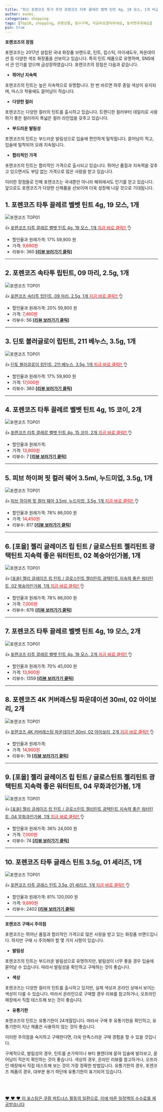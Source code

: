 ```yaml
---
title: "최신 포렌코즈 특가 추천 포렌코즈 타투 끌레르 벨벳 틴트 4g, 19 모스, 1개 비교 장점"
author: eunmi.
categories: shopping
tags: [Top10, shopping, 유행상품, 필수구매, 지금바로클릭하세요, 놓치면후회해요]
pin: true
---
```

**포렌코즈의 장점**

포렌코즈는 2017년 설립된 국내 화장품 브랜드로, 틴트, 립스틱, 아이섀도우, 파운데이션 등 다양한 색조 화장품을 선보이고 있습니다. 특히 틴트 제품으로 유명하며, SNS에서 큰 인기를 얻으며 급성장하였습니다. 포렌코즈의 장점은 다음과 같습니다.

* **뛰어난 지속력**

포렌코즈의 틴트는 높은 지속력으로 유명합니다. 한 번 바르면 하루 종일 색상이 유지되며, 마스크 착용에도 묻어남이 적습니다.

* **다양한 컬러**

포렌코즈는 다양한 컬러의 틴트를 출시하고 있습니다. 트렌디한 컬러부터 데일리로 사용하기 좋은 컬러까지 폭넓은 컬러 라인업을 갖추고 있습니다.

* **부드러운 발림성**

포렌코즈의 틴트는 부드러운 발림성으로 입술에 편안하게 밀착됩니다. 묻어남이 적고, 입술에 밀착되어 오래 지속됩니다.

* **합리적인 가격**

포렌코즈의 틴트는 합리적인 가격으로 출시되고 있습니다. 뛰어난 품질과 지속력을 갖추고 있으면서도 부담 없는 가격으로 많은 사랑을 받고 있습니다.

이러한 장점들로 인해 포렌코즈는 국내뿐만 아니라 해외에서도 인기를 얻고 있습니다. 앞으로도 포렌코즈가 다양한 신제품을 선보이며 더욱 성장해 나갈 것으로 기대됩니다.

   

## 1. 포렌코즈 타투 끌레르 벨벳 틴트 4g, 19 모스, 1개

![포렌코즈 TOP01](https://thumbnail9.coupangcdn.com/thumbnails/remote/230x230ex/image/retail/images/775324342827434-75470b1f-eb62-4faf-8582-4ef71e567b2a.jpg)


👍 [포렌코즈 타투 끌레르 벨벳 틴트 4g, 19 모스, 1개 <font color=red> 지금 바로 클릭!! </font> ](https://link.coupang.com/re/AFFSDP?lptag=AF3617701&subid=GithubCoopas&pageKey=7275701126&traceid=V0-153&itemId=10083379875&vendorItemId=77366257981) 👌 


- 할인율과 원래가격: 17%  59,900   원
- 가격: <span style='color:red'>9,690원</span>
- 리뷰수: 360  [**[리뷰 보러가기 클릭]**](https://link.coupang.com/re/AFFSDP?lptag=AF3617701&subid=GithubCoopas&pageKey=7275701126&traceid=V0-153&itemId=10083379875&vendorItemId=77366257981)

---


   

## 2. 포렌코즈 속타투 립틴트, 09 마리, 2.5g, 1개

![포렌코즈 TOP01](https://thumbnail6.coupangcdn.com/thumbnails/remote/230x230ex/image/retail/images/2023/08/17/18/6/dcc4a5d6-6320-433d-b2ad-6abded60d6ad.jpg)


👍 [포렌코즈 속타투 립틴트, 09 마리, 2.5g, 1개 <font color=red> 지금 바로 클릭!! </font> ](https://link.coupang.com/re/AFFSDP?lptag=AF3617701&subid=GithubCoopas&pageKey=7539009614&traceid=V0-153&itemId=19813569449&vendorItemId=86907878439) 👌 


- 할인율과 원래가격: 20%  59,900   원
- 가격: <span style='color:red'>7,460원</span>
- 리뷰수: 56  [**[리뷰 보러가기 클릭]**](https://link.coupang.com/re/AFFSDP?lptag=AF3617701&subid=GithubCoopas&pageKey=7539009614&traceid=V0-153&itemId=19813569449&vendorItemId=86907878439)

---


   

## 3. 딘토 블러글로이 립틴트, 211 베누스, 3.5g, 1개

![포렌코즈 TOP01](https://thumbnail7.coupangcdn.com/thumbnails/remote/230x230ex/image/retail/images/2023/06/22/14/2/05750f06-1610-45bb-8651-9534e86120f4.png)


👍 [딘토 블러글로이 립틴트, 211 베누스, 3.5g, 1개 <font color=red> 지금 바로 클릭!! </font> ](https://link.coupang.com/re/AFFSDP?lptag=AF3617701&subid=GithubCoopas&pageKey=7263230214&traceid=V0-153&itemId=18505450743&vendorItemId=86351416945) 👌 


- 할인율과 원래가격: 17%  59,900   원
- 가격: <span style='color:red'>17,000원</span>
- 리뷰수: 360  [**[리뷰 보러가기 클릭]**](https://link.coupang.com/re/AFFSDP?lptag=AF3617701&subid=GithubCoopas&pageKey=7263230214&traceid=V0-153&itemId=18505450743&vendorItemId=86351416945)

---


   

## 4. 포렌코즈 타투 끌레르 벨벳 틴트 4g, 15 코이, 2개

![포렌코즈 TOP01](https://thumbnail8.coupangcdn.com/thumbnails/remote/230x230ex/image/retail/images/2023/10/12/10/7/44f0d913-c446-4882-a035-2b3370710701.jpg)


👍 [포렌코즈 타투 끌레르 벨벳 틴트 4g, 15 코이, 2개 <font color=red> 지금 바로 클릭!! </font> ](https://link.coupang.com/re/AFFSDP?lptag=AF3617701&subid=GithubCoopas&pageKey=7275701126&traceid=V0-153&itemId=20329825502&vendorItemId=87425741742) 👌 


- 할인율과 원래가격: 
- 가격: <span style='color:red'>13,900원</span>
- 리뷰수: 7  [**[리뷰 보러가기 클릭]**](https://link.coupang.com/re/AFFSDP?lptag=AF3617701&subid=GithubCoopas&pageKey=7275701126&traceid=V0-153&itemId=20329825502&vendorItemId=87425741742)

---


   

## 5. 피브 하이퍼 핏 컬러 웨어 3.5ml, 누드미업, 3.5g, 1개

![포렌코즈 TOP01](https://thumbnail8.coupangcdn.com/thumbnails/remote/230x230ex/image/retail/images/3322172948895712-925db0ff-fad8-4a40-bd08-c0303eec3240.jpg)


👍 [피브 하이퍼 핏 컬러 웨어 3.5ml, 누드미업, 3.5g, 1개 <font color=red> 지금 바로 클릭!! </font> ](https://link.coupang.com/re/AFFSDP?lptag=AF3617701&subid=GithubCoopas&pageKey=7405467666&traceid=V0-153&itemId=19176383657&vendorItemId=86294382244) 👌 


- 할인율과 원래가격: 78%  86,000   원
- 가격: <span style='color:red'>14,450원</span>
- 리뷰수: 817  [**[리뷰 보러가기 클릭]**](https://link.coupang.com/re/AFFSDP?lptag=AF3617701&subid=GithubCoopas&pageKey=7405467666&traceid=V0-153&itemId=19176383657&vendorItemId=86294382244)

---


   

## 6. [포을] 젤리 글레이즈 립 틴트 / 글로스틴트 젤리틴트 광택틴트 지속력 좋은 워터틴트, 02 복숭아인가봄, 1개

![포렌코즈 TOP01](https://thumbnail7.coupangcdn.com/thumbnails/remote/230x230ex/image/vendor_inventory/3819/04b17d4f9ccae874a3b85ef9cd14d8014e6050ce40e035062afc66bd965f.jpg)


👍 [[포을] 젤리 글레이즈 립 틴트 / 글로스틴트 젤리틴트 광택틴트 지속력 좋은 워터틴트, 02 복숭아인가봄, 1개 <font color=red> 지금 바로 클릭!! </font> ](https://link.coupang.com/re/AFFSDP?lptag=AF3617701&subid=GithubCoopas&pageKey=7678228333&traceid=V0-153&itemId=20501599734&vendorItemId=82206801844) 👌 


- 할인율과 원래가격: 78%  86,000   원
- 가격: <span style='color:red'>7,000원</span>
- 리뷰수: 676  [**[리뷰 보러가기 클릭]**](https://link.coupang.com/re/AFFSDP?lptag=AF3617701&subid=GithubCoopas&pageKey=7678228333&traceid=V0-153&itemId=20501599734&vendorItemId=82206801844)

---


   

## 7. 포렌코즈 타투 끌레르 벨벳 틴트 4g, 19 모스, 2개

![포렌코즈 TOP01](https://thumbnail7.coupangcdn.com/thumbnails/remote/230x230ex/image/retail/images/2023/10/12/10/4/2362ddaf-d00c-4eb0-aaec-aefac5f68485.jpg)


👍 [포렌코즈 타투 끌레르 벨벳 틴트 4g, 19 모스, 2개 <font color=red> 지금 바로 클릭!! </font> ](https://link.coupang.com/re/AFFSDP?lptag=AF3617701&subid=GithubCoopas&pageKey=7275701126&traceid=V0-153&itemId=20329825333&vendorItemId=87425741796) 👌 


- 할인율과 원래가격: 70%  45,000   원
- 가격: <span style='color:red'>13,900원</span>
- 리뷰수: 1359  [**[리뷰 보러가기 클릭]**](https://link.coupang.com/re/AFFSDP?lptag=AF3617701&subid=GithubCoopas&pageKey=7275701126&traceid=V0-153&itemId=20329825333&vendorItemId=87425741796)

---


   

## 8. 포렌코즈 4K 커버래스팅 파운데이션 30ml, 02 아이보리, 2개

![포렌코즈 TOP01](https://thumbnail6.coupangcdn.com/thumbnails/remote/230x230ex/image/retail/images/2023/10/12/10/6/2a80adec-6587-40b6-9454-c404e2e43381.jpg)


👍 [포렌코즈 4K 커버래스팅 파운데이션 30ml, 02 아이보리, 2개 <font color=red> 지금 바로 클릭!! </font> ](https://link.coupang.com/re/AFFSDP?lptag=AF3617701&subid=GithubCoopas&pageKey=7395442823&traceid=V0-153&itemId=19714292382&vendorItemId=87425488813) 👌 


- 할인율과 원래가격: 
- 가격: <span style='color:red'>14,900원</span>
- 리뷰수: 19  [**[리뷰 보러가기 클릭]**](https://link.coupang.com/re/AFFSDP?lptag=AF3617701&subid=GithubCoopas&pageKey=7395442823&traceid=V0-153&itemId=19714292382&vendorItemId=87425488813)

---


   

## 9. [포을] 젤리 글레이즈 립 틴트 / 글로스틴트 젤리틴트 광택틴트 지속력 좋은 워터틴트, 04 무화과인가봄, 1개

![포렌코즈 TOP01](https://thumbnail6.coupangcdn.com/thumbnails/remote/230x230ex/image/vendor_inventory/6d69/f5ae9dff07d2db5dfafe2495731fe6529f493c0108186e5031a504cea21d.jpg)


👍 [[포을] 젤리 글레이즈 립 틴트 / 글로스틴트 젤리틴트 광택틴트 지속력 좋은 워터틴트, 04 무화과인가봄, 1개 <font color=red> 지금 바로 클릭!! </font> ](https://link.coupang.com/re/AFFSDP?lptag=AF3617701&subid=GithubCoopas&pageKey=7678228333&traceid=V0-153&itemId=20501599737&vendorItemId=82206801861) 👌 


- 할인율과 원래가격: 36%  24,000   원
- 가격: <span style='color:red'>7,000원</span>
- 리뷰수: 74  [**[리뷰 보러가기 클릭]**](https://link.coupang.com/re/AFFSDP?lptag=AF3617701&subid=GithubCoopas&pageKey=7678228333&traceid=V0-153&itemId=20501599737&vendorItemId=82206801861)

---


   

## 10. 포렌코즈 타투 글래스 틴트 3.5g, 01 세리즈, 1개

![포렌코즈 TOP01](https://thumbnail7.coupangcdn.com/thumbnails/remote/230x230ex/image/retail/images/2023/07/28/9/0/ed99442d-3044-4e3d-896d-ddfb698e8e0c.jpg)


👍 [포렌코즈 타투 글래스 틴트 3.5g, 01 세리즈, 1개 <font color=red> 지금 바로 클릭!! </font> ](https://link.coupang.com/re/AFFSDP?lptag=AF3617701&subid=GithubCoopas&pageKey=7275701126&traceid=V0-153&itemId=18594531174&vendorItemId=86713006006) 👌 


- 할인율과 원래가격: 81%  120,000   원
- 가격: <span style='color:red'>9,690원</span>
- 리뷰수: 2402  [**[리뷰 보러가기 클릭]**](https://link.coupang.com/re/AFFSDP?lptag=AF3617701&subid=GithubCoopas&pageKey=7275701126&traceid=V0-153&itemId=18594531174&vendorItemId=86713006006)

---
**포렌코즈 구매시 주의점**

포렌코즈는 뛰어난 품질과 합리적인 가격으로 많은 사랑을 받고 있는 화장품 브랜드입니다. 하지만 구매 시 주의해야 할 몇 가지 사항이 있습니다.

* **발림성**

포렌코즈의 틴트는 부드러운 발림성으로 유명하지만, 발림성이 너무 좋을 경우 입술에 묻어날 수 있습니다. 따라서 발림성을 확인하고 구매하는 것이 좋습니다.

* **색상**

포렌코즈는 다양한 컬러의 틴트를 출시하고 있지만, 실제 색상과 온라인 상에서 보이는 색상이 다를 수 있습니다. 따라서 온라인으로 구매할 경우 리뷰를 참고하거나, 오프라인 매장에서 직접 테스트해 보는 것이 좋습니다.

* **유통기한**

포렌코즈의 틴트는 유통기한이 24개월입니다. 따라서 구매 후 유통기한을 확인하고, 유통기한이 지난 제품은 사용하지 않는 것이 좋습니다.

이러한 주의점을 숙지하고 구매한다면, 더욱 만족스러운 구매 경험을 할 수 있을 것입니다.

구체적으로, 발림성의 경우, 틴트를 손가락이나 뷰티 블렌더에 묻혀 입술에 발라보고, 묻어남이 적은지 확인하는 것이 좋습니다. 색상의 경우, 온라인 리뷰를 참고하거나, 오프라인 매장에서 직접 테스트해 보는 것이 가장 정확한 방법입니다. 유통기한의 경우, 포렌코즈 제품의 경우, 대부분 용기 하단에 유통기한이 표기되어 있습니다.<br><br><br><br><br> [ ❤ ❤ ❤ 이 포스팅은 쿠팡 파트너스 활동의 일환으로, 이에 따른 일정액의 수수료를 제공받습니다](https://link.coupang.com/a/bcEFyh)